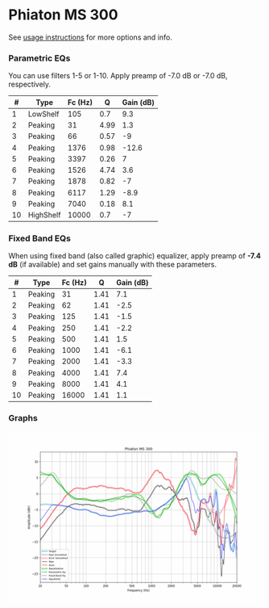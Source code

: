 # Phiaton MS 300
See [usage instructions](https://github.com/jaakkopasanen/AutoEq#usage) for more options and info.

### Parametric EQs
You can use filters 1-5 or 1-10. Apply preamp of -7.0 dB or -7.0 dB, respectively.

|   # | Type      |   Fc (Hz) |    Q |   Gain (dB) |
|-----|-----------|-----------|------|-------------|
|   1 | LowShelf  |       105 | 0.7  |         9.3 |
|   2 | Peaking   |        31 | 4.99 |         1.3 |
|   3 | Peaking   |        66 | 0.57 |        -9   |
|   4 | Peaking   |      1376 | 0.98 |       -12.6 |
|   5 | Peaking   |      3397 | 0.26 |         7   |
|   6 | Peaking   |      1526 | 4.74 |         3.6 |
|   7 | Peaking   |      1878 | 0.82 |        -7   |
|   8 | Peaking   |      6117 | 1.29 |        -8.9 |
|   9 | Peaking   |      7040 | 0.18 |         8.1 |
|  10 | HighShelf |     10000 | 0.7  |        -7   |

### Fixed Band EQs
When using fixed band (also called graphic) equalizer, apply preamp of **-7.4 dB** (if available) and set gains manually with these parameters.

|   # | Type    |   Fc (Hz) |    Q |   Gain (dB) |
|-----|---------|-----------|------|-------------|
|   1 | Peaking |        31 | 1.41 |         7.1 |
|   2 | Peaking |        62 | 1.41 |        -2.5 |
|   3 | Peaking |       125 | 1.41 |        -1.5 |
|   4 | Peaking |       250 | 1.41 |        -2.2 |
|   5 | Peaking |       500 | 1.41 |         1.5 |
|   6 | Peaking |      1000 | 1.41 |        -6.1 |
|   7 | Peaking |      2000 | 1.41 |        -3.3 |
|   8 | Peaking |      4000 | 1.41 |         7.4 |
|   9 | Peaking |      8000 | 1.41 |         4.1 |
|  10 | Peaking |     16000 | 1.41 |         1.1 |

### Graphs
![](./Phiaton%20MS%20300.png)
